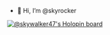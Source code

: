 - 👋 Hi, I’m @skyrocker

<!---
skyrocker/skyrocker is a ✨ special ✨ repository because its `README.md` (this file) appears on your GitHub profile.
You can click the Preview link to take a look at your changes.
--->
[![@skywalker47's Holopin board](https://holopin.me/skywalker47)](https://holopin.io/@skywalker47)
